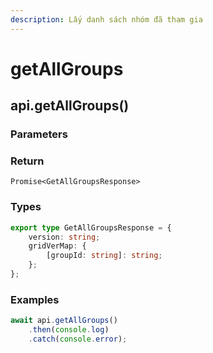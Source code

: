 ```yaml
---
description: Lấy danh sách nhóm đã tham gia
---
```


# getAllGroups

## api.getAllGroups()

### Parameters

### Return

`Promise<GetAllGroupsResponse>`

### Types

```typescript
export type GetAllGroupsResponse = {
    version: string;
    gridVerMap: {
        [groupId: string]: string;
    };
};
```

### Examples

```typescript
await api.getAllGroups()
    .then(console.log)
    .catch(console.error);
```
